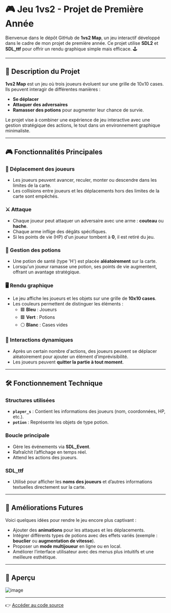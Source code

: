 # 🎮 Jeu 1vs2 - Projet de Première Année

Bienvenue dans le dépôt GitHub de **1vs2 Map**, un jeu interactif développé dans le cadre de mon projet de première année. Ce projet utilise **SDL2** et **SDL_ttf** pour offrir un rendu graphique simple mais efficace. 🕹️

---

## 📝 Description du Projet

**1vs2 Map** est un jeu où trois joueurs évoluent sur une grille de 10x10 cases. Ils peuvent interagir de différentes manières :  
- **Se déplacer**
- **Attaquer des adversaires**
- **Ramasser des potions** pour augmenter leur chance de survie.

Le projet vise à combiner une expérience de jeu interactive avec une gestion stratégique des actions, le tout dans un environnement graphique minimaliste.

---

## 🎮 Fonctionnalités Principales

### 🔄 Déplacement des joueurs
- Les joueurs peuvent avancer, reculer, monter ou descendre dans les limites de la carte.  
- Les collisions entre joueurs et les déplacements hors des limites de la carte sont empêchés.  

### ⚔️ Attaque
- Chaque joueur peut attaquer un adversaire avec une arme : **couteau** ou **hache**.  
- Chaque arme inflige des dégâts spécifiques.  
- Si les points de vie (HP) d'un joueur tombent à **0**, il est retiré du jeu.  

### 💊 Gestion des potions
- Une potion de santé (type 'H') est placée **aléatoirement** sur la carte.  
- Lorsqu'un joueur ramasse une potion, ses points de vie augmentent, offrant un avantage stratégique.  

### 🖥️ Rendu graphique
- Le jeu affiche les joueurs et les objets sur une grille de **10x10 cases**.  
- Les couleurs permettent de distinguer les éléments :  
  - 🟦 **Bleu** : Joueurs  
  - 🟩 **Vert** : Potions  
  - ⚪ **Blanc** : Cases vides  

### 🔀 Interactions dynamiques
- Après un certain nombre d'actions, des joueurs peuvent se déplacer aléatoirement pour ajouter un élément d’imprévisibilité.  
- Les joueurs peuvent **quitter la partie à tout moment**.  

---

## 🛠️ Fonctionnement Technique

### Structures utilisées
- **`player_s`** : Contient les informations des joueurs (nom, coordonnées, HP, etc.).  
- **`potion`** : Représente les objets de type potion.  

### Boucle principale
- Gère les événements via **SDL_Event**.  
- Rafraîchit l’affichage en temps réel.  
- Attend les actions des joueurs.  

### SDL_ttf
- Utilisé pour afficher les **noms des joueurs** et d’autres informations textuelles directement sur la carte.  

---

## 🚀 Améliorations Futures

Voici quelques idées pour rendre le jeu encore plus captivant :  
- Ajouter des **animations** pour les attaques et les déplacements.  
- Intégrer différents types de potions avec des effets variés (exemple : **bouclier** ou **augmentation de vitesse**).  
- Proposer un **mode multijoueur** en ligne ou en local.  
- Améliorer l’interface utilisateur avec des menus plus intuitifs et une meilleure esthétique.  

---

## 📸 Aperçu

![image](https://github.com/user-attachments/assets/c7968244-e8cd-44e2-a3a9-d8f98c47f600)


---

👉 [Accéder au code source](https://github.com/mathieu0565/Projet-personnel-BTS/blob/main/jeu-1vs2.c)


